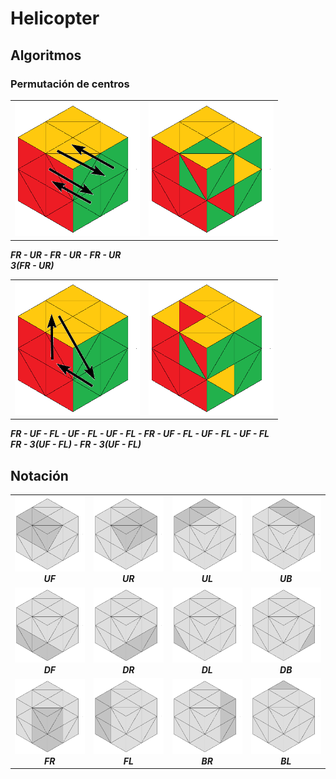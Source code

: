# Helicopter

## Algoritmos

### Permutación de centros

|||
|---|---|
|<img src="./img/perm_cent1-1.png" width = 200>|<img src="./img/perm_cent1-2.png" width = 200>|

***FR - UR - FR - UR - FR - UR***  
***3(FR - UR)***

|||
|---|---|
|<img src="./img/perm_cent2-1.png" width = 200>|<img src="./img/perm_cent2-2.png" width = 200>|

***FR - UF - FL - UF - FL - UF - FL - FR - UF - FL - UF - FL - UF - FL***  
***FR - 3(UF - FL) - FR - 3(UF - FL)***

## Notación

|||||
|---|---|---|---|
|![UF](./img/UF.png)***<div align="center">UF</div>***|![UR](./img/UR.png)***<div align="center">UR</div>***|![UL](./img/UL.png)***<div align="center">UL</div>***|![UB](./img/UB.png)***<div align="center">UB</div>***|
|![DF](./img/DF.png)***<div align="center">DF</div>***|![DR](./img/DR.png)***<div align="center">DR</div>***|![DL](./img/DL.png)***<div align="center">DL</div>***|![DB](./img/DB.png)***<div align="center">DB</div>***|
|![FR](./img/FR.png)***<div align="center">FR</div>***|![FL](./img/FL.png)***<div align="center">FL</div>***|![BR](./img/BR.png)***<div align="center">BR</div>***|![BL](./img/BL.png)***<div align="center">BL</div>***|
